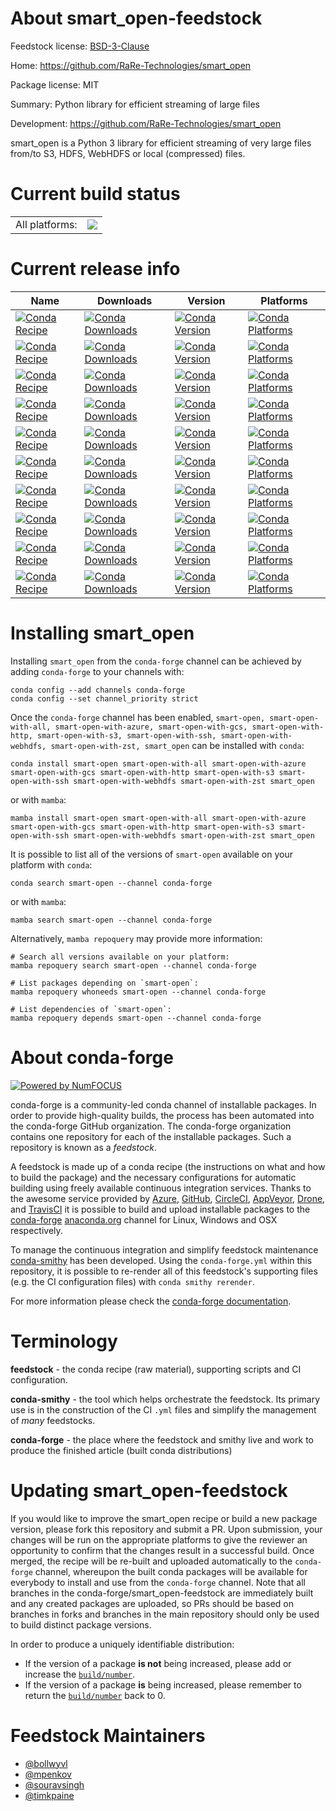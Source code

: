About smart_open-feedstock
==========================

Feedstock license: [BSD-3-Clause](https://github.com/conda-forge/smart_open-feedstock/blob/main/LICENSE.txt)

Home: https://github.com/RaRe-Technologies/smart_open

Package license: MIT

Summary: Python library for efficient streaming of large files

Development: https://github.com/RaRe-Technologies/smart_open

smart_open is a Python 3 library
for efficient streaming of very large files
from/to S3, HDFS, WebHDFS or local (compressed) files.

Current build status
====================


<table><tr><td>All platforms:</td>
    <td>
      <a href="https://dev.azure.com/conda-forge/feedstock-builds/_build/latest?definitionId=4997&branchName=main">
        <img src="https://dev.azure.com/conda-forge/feedstock-builds/_apis/build/status/smart_open-feedstock?branchName=main">
      </a>
    </td>
  </tr>
</table>

Current release info
====================

| Name | Downloads | Version | Platforms |
| --- | --- | --- | --- |
| [![Conda Recipe](https://img.shields.io/badge/recipe-smart--open-green.svg)](https://anaconda.org/conda-forge/smart-open) | [![Conda Downloads](https://img.shields.io/conda/dn/conda-forge/smart-open.svg)](https://anaconda.org/conda-forge/smart-open) | [![Conda Version](https://img.shields.io/conda/vn/conda-forge/smart-open.svg)](https://anaconda.org/conda-forge/smart-open) | [![Conda Platforms](https://img.shields.io/conda/pn/conda-forge/smart-open.svg)](https://anaconda.org/conda-forge/smart-open) |
| [![Conda Recipe](https://img.shields.io/badge/recipe-smart--open--with--all-green.svg)](https://anaconda.org/conda-forge/smart-open-with-all) | [![Conda Downloads](https://img.shields.io/conda/dn/conda-forge/smart-open-with-all.svg)](https://anaconda.org/conda-forge/smart-open-with-all) | [![Conda Version](https://img.shields.io/conda/vn/conda-forge/smart-open-with-all.svg)](https://anaconda.org/conda-forge/smart-open-with-all) | [![Conda Platforms](https://img.shields.io/conda/pn/conda-forge/smart-open-with-all.svg)](https://anaconda.org/conda-forge/smart-open-with-all) |
| [![Conda Recipe](https://img.shields.io/badge/recipe-smart--open--with--azure-green.svg)](https://anaconda.org/conda-forge/smart-open-with-azure) | [![Conda Downloads](https://img.shields.io/conda/dn/conda-forge/smart-open-with-azure.svg)](https://anaconda.org/conda-forge/smart-open-with-azure) | [![Conda Version](https://img.shields.io/conda/vn/conda-forge/smart-open-with-azure.svg)](https://anaconda.org/conda-forge/smart-open-with-azure) | [![Conda Platforms](https://img.shields.io/conda/pn/conda-forge/smart-open-with-azure.svg)](https://anaconda.org/conda-forge/smart-open-with-azure) |
| [![Conda Recipe](https://img.shields.io/badge/recipe-smart--open--with--gcs-green.svg)](https://anaconda.org/conda-forge/smart-open-with-gcs) | [![Conda Downloads](https://img.shields.io/conda/dn/conda-forge/smart-open-with-gcs.svg)](https://anaconda.org/conda-forge/smart-open-with-gcs) | [![Conda Version](https://img.shields.io/conda/vn/conda-forge/smart-open-with-gcs.svg)](https://anaconda.org/conda-forge/smart-open-with-gcs) | [![Conda Platforms](https://img.shields.io/conda/pn/conda-forge/smart-open-with-gcs.svg)](https://anaconda.org/conda-forge/smart-open-with-gcs) |
| [![Conda Recipe](https://img.shields.io/badge/recipe-smart--open--with--http-green.svg)](https://anaconda.org/conda-forge/smart-open-with-http) | [![Conda Downloads](https://img.shields.io/conda/dn/conda-forge/smart-open-with-http.svg)](https://anaconda.org/conda-forge/smart-open-with-http) | [![Conda Version](https://img.shields.io/conda/vn/conda-forge/smart-open-with-http.svg)](https://anaconda.org/conda-forge/smart-open-with-http) | [![Conda Platforms](https://img.shields.io/conda/pn/conda-forge/smart-open-with-http.svg)](https://anaconda.org/conda-forge/smart-open-with-http) |
| [![Conda Recipe](https://img.shields.io/badge/recipe-smart--open--with--s3-green.svg)](https://anaconda.org/conda-forge/smart-open-with-s3) | [![Conda Downloads](https://img.shields.io/conda/dn/conda-forge/smart-open-with-s3.svg)](https://anaconda.org/conda-forge/smart-open-with-s3) | [![Conda Version](https://img.shields.io/conda/vn/conda-forge/smart-open-with-s3.svg)](https://anaconda.org/conda-forge/smart-open-with-s3) | [![Conda Platforms](https://img.shields.io/conda/pn/conda-forge/smart-open-with-s3.svg)](https://anaconda.org/conda-forge/smart-open-with-s3) |
| [![Conda Recipe](https://img.shields.io/badge/recipe-smart--open--with--ssh-green.svg)](https://anaconda.org/conda-forge/smart-open-with-ssh) | [![Conda Downloads](https://img.shields.io/conda/dn/conda-forge/smart-open-with-ssh.svg)](https://anaconda.org/conda-forge/smart-open-with-ssh) | [![Conda Version](https://img.shields.io/conda/vn/conda-forge/smart-open-with-ssh.svg)](https://anaconda.org/conda-forge/smart-open-with-ssh) | [![Conda Platforms](https://img.shields.io/conda/pn/conda-forge/smart-open-with-ssh.svg)](https://anaconda.org/conda-forge/smart-open-with-ssh) |
| [![Conda Recipe](https://img.shields.io/badge/recipe-smart--open--with--webhdfs-green.svg)](https://anaconda.org/conda-forge/smart-open-with-webhdfs) | [![Conda Downloads](https://img.shields.io/conda/dn/conda-forge/smart-open-with-webhdfs.svg)](https://anaconda.org/conda-forge/smart-open-with-webhdfs) | [![Conda Version](https://img.shields.io/conda/vn/conda-forge/smart-open-with-webhdfs.svg)](https://anaconda.org/conda-forge/smart-open-with-webhdfs) | [![Conda Platforms](https://img.shields.io/conda/pn/conda-forge/smart-open-with-webhdfs.svg)](https://anaconda.org/conda-forge/smart-open-with-webhdfs) |
| [![Conda Recipe](https://img.shields.io/badge/recipe-smart--open--with--zst-green.svg)](https://anaconda.org/conda-forge/smart-open-with-zst) | [![Conda Downloads](https://img.shields.io/conda/dn/conda-forge/smart-open-with-zst.svg)](https://anaconda.org/conda-forge/smart-open-with-zst) | [![Conda Version](https://img.shields.io/conda/vn/conda-forge/smart-open-with-zst.svg)](https://anaconda.org/conda-forge/smart-open-with-zst) | [![Conda Platforms](https://img.shields.io/conda/pn/conda-forge/smart-open-with-zst.svg)](https://anaconda.org/conda-forge/smart-open-with-zst) |
| [![Conda Recipe](https://img.shields.io/badge/recipe-smart__open-green.svg)](https://anaconda.org/conda-forge/smart_open) | [![Conda Downloads](https://img.shields.io/conda/dn/conda-forge/smart_open.svg)](https://anaconda.org/conda-forge/smart_open) | [![Conda Version](https://img.shields.io/conda/vn/conda-forge/smart_open.svg)](https://anaconda.org/conda-forge/smart_open) | [![Conda Platforms](https://img.shields.io/conda/pn/conda-forge/smart_open.svg)](https://anaconda.org/conda-forge/smart_open) |

Installing smart_open
=====================

Installing `smart_open` from the `conda-forge` channel can be achieved by adding `conda-forge` to your channels with:

```
conda config --add channels conda-forge
conda config --set channel_priority strict
```

Once the `conda-forge` channel has been enabled, `smart-open, smart-open-with-all, smart-open-with-azure, smart-open-with-gcs, smart-open-with-http, smart-open-with-s3, smart-open-with-ssh, smart-open-with-webhdfs, smart-open-with-zst, smart_open` can be installed with `conda`:

```
conda install smart-open smart-open-with-all smart-open-with-azure smart-open-with-gcs smart-open-with-http smart-open-with-s3 smart-open-with-ssh smart-open-with-webhdfs smart-open-with-zst smart_open
```

or with `mamba`:

```
mamba install smart-open smart-open-with-all smart-open-with-azure smart-open-with-gcs smart-open-with-http smart-open-with-s3 smart-open-with-ssh smart-open-with-webhdfs smart-open-with-zst smart_open
```

It is possible to list all of the versions of `smart-open` available on your platform with `conda`:

```
conda search smart-open --channel conda-forge
```

or with `mamba`:

```
mamba search smart-open --channel conda-forge
```

Alternatively, `mamba repoquery` may provide more information:

```
# Search all versions available on your platform:
mamba repoquery search smart-open --channel conda-forge

# List packages depending on `smart-open`:
mamba repoquery whoneeds smart-open --channel conda-forge

# List dependencies of `smart-open`:
mamba repoquery depends smart-open --channel conda-forge
```


About conda-forge
=================

[![Powered by
NumFOCUS](https://img.shields.io/badge/powered%20by-NumFOCUS-orange.svg?style=flat&colorA=E1523D&colorB=007D8A)](https://numfocus.org)

conda-forge is a community-led conda channel of installable packages.
In order to provide high-quality builds, the process has been automated into the
conda-forge GitHub organization. The conda-forge organization contains one repository
for each of the installable packages. Such a repository is known as a *feedstock*.

A feedstock is made up of a conda recipe (the instructions on what and how to build
the package) and the necessary configurations for automatic building using freely
available continuous integration services. Thanks to the awesome service provided by
[Azure](https://azure.microsoft.com/en-us/services/devops/), [GitHub](https://github.com/),
[CircleCI](https://circleci.com/), [AppVeyor](https://www.appveyor.com/),
[Drone](https://cloud.drone.io/welcome), and [TravisCI](https://travis-ci.com/)
it is possible to build and upload installable packages to the
[conda-forge](https://anaconda.org/conda-forge) [anaconda.org](https://anaconda.org/)
channel for Linux, Windows and OSX respectively.

To manage the continuous integration and simplify feedstock maintenance
[conda-smithy](https://github.com/conda-forge/conda-smithy) has been developed.
Using the ``conda-forge.yml`` within this repository, it is possible to re-render all of
this feedstock's supporting files (e.g. the CI configuration files) with ``conda smithy rerender``.

For more information please check the [conda-forge documentation](https://conda-forge.org/docs/).

Terminology
===========

**feedstock** - the conda recipe (raw material), supporting scripts and CI configuration.

**conda-smithy** - the tool which helps orchestrate the feedstock.
                   Its primary use is in the construction of the CI ``.yml`` files
                   and simplify the management of *many* feedstocks.

**conda-forge** - the place where the feedstock and smithy live and work to
                  produce the finished article (built conda distributions)


Updating smart_open-feedstock
=============================

If you would like to improve the smart_open recipe or build a new
package version, please fork this repository and submit a PR. Upon submission,
your changes will be run on the appropriate platforms to give the reviewer an
opportunity to confirm that the changes result in a successful build. Once
merged, the recipe will be re-built and uploaded automatically to the
`conda-forge` channel, whereupon the built conda packages will be available for
everybody to install and use from the `conda-forge` channel.
Note that all branches in the conda-forge/smart_open-feedstock are
immediately built and any created packages are uploaded, so PRs should be based
on branches in forks and branches in the main repository should only be used to
build distinct package versions.

In order to produce a uniquely identifiable distribution:
 * If the version of a package **is not** being increased, please add or increase
   the [``build/number``](https://docs.conda.io/projects/conda-build/en/latest/resources/define-metadata.html#build-number-and-string).
 * If the version of a package **is** being increased, please remember to return
   the [``build/number``](https://docs.conda.io/projects/conda-build/en/latest/resources/define-metadata.html#build-number-and-string)
   back to 0.

Feedstock Maintainers
=====================

* [@bollwyvl](https://github.com/bollwyvl/)
* [@mpenkov](https://github.com/mpenkov/)
* [@souravsingh](https://github.com/souravsingh/)
* [@timkpaine](https://github.com/timkpaine/)


